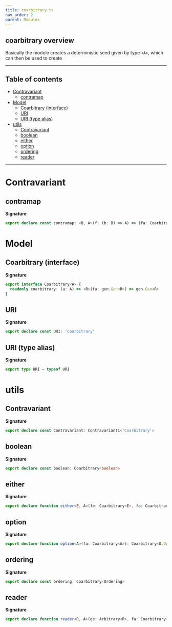 ```yaml
---
title: coarbitrary.ts
nav_order: 2
parent: Modules
---
```


## coarbitrary overview

Basically the module creates a deterministic seed given by type `<A>`,
which can then be used to create

---

<h2 class="text-delta">Table of contents</h2>

- [Contravariant](#contravariant)
  - [contramap](#contramap)
- [Model](#model)
  - [Coarbitrary (interface)](#coarbitrary-interface)
  - [URI](#uri)
  - [URI (type alias)](#uri-type-alias)
- [utils](#utils)
  - [Contravariant](#contravariant-1)
  - [boolean](#boolean)
  - [either](#either)
  - [option](#option)
  - [ordering](#ordering)
  - [reader](#reader)

---

# Contravariant

## contramap

**Signature**

```ts
export declare const contramap: <B, A>(f: (b: B) => A) => (fa: Coarbitrary<A>) => Coarbitrary<B>
```

# Model

## Coarbitrary (interface)

**Signature**

```ts
export interface Coarbitrary<A> {
  readonly coarbitrary: (a: A) => <R>(fa: gen.Gen<R>) => gen.Gen<R>
}
```

## URI

**Signature**

```ts
export declare const URI: 'Coarbitrary'
```

## URI (type alias)

**Signature**

```ts
export type URI = typeof URI
```

# utils

## Contravariant

**Signature**

```ts
export declare const Contravariant: Contravariant1<'Coarbitrary'>
```

## boolean

**Signature**

```ts
export declare const boolean: Coarbitrary<boolean>
```

## either

**Signature**

```ts
export declare function either<E, A>(fe: Coarbitrary<E>, fa: Coarbitrary<A>): Coarbitrary<E.Either<E, A>>
```

## option

**Signature**

```ts
export declare function option<A>(fa: Coarbitrary<A>): Coarbitrary<O.Option<A>>
```

## ordering

**Signature**

```ts
export declare const ordering: Coarbitrary<Ordering>
```

## reader

**Signature**

```ts
export declare function reader<R, A>(ge: Arbitrary<R>, fa: Coarbitrary<A>): Coarbitrary<Reader<R, A>>
```
